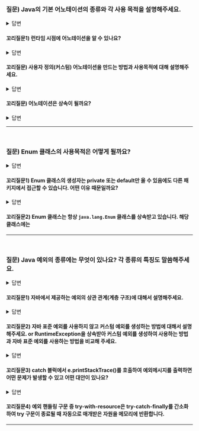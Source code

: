 ### 질문) Java의 기본 어노테이션의 종류와 각 사용 목적을 설명해주세요.

<details>
    <summary>답변</summary>
</br>

- 클래스나 메서드 등의 선언시에 `@`를 표기한 것. Metadata 라고도 표현한다.
- 컴파일러에게 정보를 알려주거나, 실행 시 별도의 처리를 위해 사용된다.
- Java에는 기본적으로 `@Override`, `@Deprecated`, `@SupressWarnings` 가 있다.
    - @Override : 부모클래스 메서드 시그니처와 일치하는지 컴파일 단계에서 검증

- 종류
    - `@Override`
    - `@Deprecated`
    - `@Target` : 메타 어노테이션

</details>

#### 꼬리질문1) 런타임 시점에 어노테이션을 알 수 있나요?

<details>
    <summary>답변</summary>
</br>

- contents

</details>

#### 꼬리질문) 사용자 정의(커스텀) 어노테이션을 만드는 방법과 사용목적에 대해 설명해주세요.

<details>
    <summary>답변</summary>
</br>

- 사용 목적 : 코드에 대한 가독성 향상

</details>

#### 꼬리질문) 어노테이션은 상속이 될까요?

<details>
    <summary>답변</summary>
</br>

- contents

</details>

---
</br>

### 질문) Enum 클래스의 사용목적은 어떻게 될까요?

<details>
    <summary>답변</summary>

- 열거되어 있는 데이터나 상수를 처리할 때 사용되어, 고정된 값을 처리할 때 유용하다.

</details>

#### 꼬리질문1) Enum 클래스의 생성자는 private 또는 default만 올 수 있음에도 다른 패키지에서 접근할 수 있습니다. 어떤 이유 때문일까요?


<details>
    <summary>답변</summary>

- 바이트 코드를 뜯어보아 이유를 알 수 있음
- `public static final 상수명` 으로 컴파일 된다. 따라서 `EnumClassName.상수명` 으로 접근이 가능.

</details>

#### 꼬리질문2) Enum 클래스는 항상 `java.lang.Enum` 클래스를 상속받고 있습니다. 해당 클래스에는 

---
</br>

### 질문) Java 예외의 종류에는 무엇이 있나요? 각 종류의 특징도 말씀해주세요.

<details>
    <summary>답변</summary>

자바의 예외는 `checked exception`, `error`, `unchecked exception` 3가지로 분류.

- checked exception
    - 컴파일러가 체크 하는 예외로, 반드시 해결되어야 하는 예외 입니다.
    - Error와 RuntimeException을 제외한 예외는 모두 checked exception에 해당
- Error
    - 다른 예외와 달리 App 밖에서 발생되는 에러, 
    - 하드웨어 비정상 동작 등이 해당된다.
    - 프로세스에 영향을 줌
- RuntimeException(=unchecked exception) : 컴파일 시점이 아닌 런타임시점에 발생할 가능성이 있음.

</details>

#### 꼬리질문1) 자바에서 제공하는 예외의 상관 관계(계층 구조)에 대해서 설명해주세요.

<details>
    <summary>답변</summary>

- Error 와 Exception 이 Throwable클래스를 상속받고 있음. 두 예외

</details>

#### 꼬리질문2) 자바 표준 예외를 사용하지 않고 커스텀 예외를 생성하는 방법에 대해서 설명해주세요. or RuntimeException을 상속받아 커스텀 예외를 생성하여 사용하는 방법과 자바 표준 예외를 사용하는 방법을 비교해 주세요.

<details>
    <summary>답변</summary>

- 내용

</details>

#### 꼬리질문3) catch 블럭에서 e.printStackTrace()를 호출하여 예외메시지를 출력하면 어떤 문제가 발생할 수 있고 어떤 대안이 있나요?

<details>
    <summary>답변</summary>

- e.printstacktrace()은 작성하게 되면 런타임시 오류가 발생한 곳부터 호출된 클래스와 메서드 정보를 순차적으로 출력하게 되고 오류가 발생한 메서드가 어떻게 호출됐는지 구조를 유추할 수 있습니다.
- Throwable 클래스에 getStackTrace() 라는 StackTraceElement 배열타입의 메서드

</details>

#### 꼬리질문4) 예외 핸들링 구문 중 try-with-resource은 try-catch-finally를 간소화하여 try 구문이 종료될 때 자동으로 매개받은 자원을 메모리에 반환합니다. 

---
</br>

